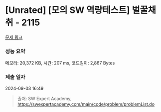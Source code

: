 # [Unrated] [모의 SW 역량테스트] 벌꿀채취 - 2115 

[문제 링크](https://swexpertacademy.com/main/code/problem/problemDetail.do?contestProbId=AV5V4A46AdIDFAWu) 

### 성능 요약

메모리: 20,372 KB, 시간: 207 ms, 코드길이: 2,867 Bytes

### 제출 일자

2024-09-03 16:49



> 출처: SW Expert Academy, https://swexpertacademy.com/main/code/problem/problemList.do